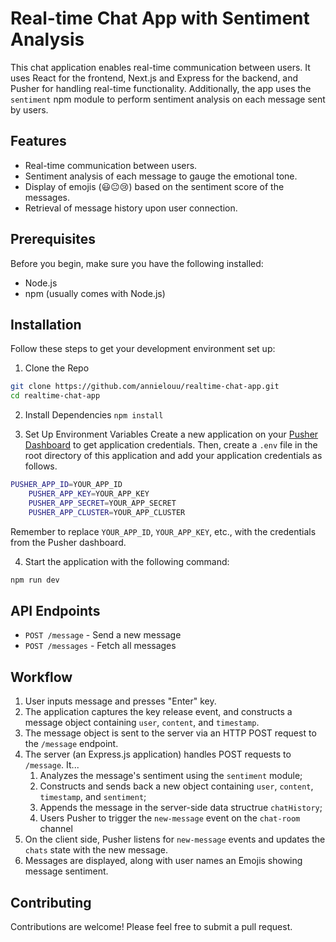 # Real-time Chat App with Sentiment Analysis
This chat application enables real-time communication between users. It uses React for the frontend, Next.js and Express for the backend, and Pusher for handling real-time functionality. Additionally, the app uses the `sentiment` npm module to perform sentiment analysis on each message sent by users.

## Features
- Real-time communication between users.
- Sentiment analysis of each message to gauge the emotional tone.
- Display of emojis (😃😐😢) based on the sentiment score of the messages.
- Retrieval of message history upon user connection.

## Prerequisites
Before you begin, make sure you have the following installed:
- Node.js
- npm (usually comes with Node.js)

## Installation
Follow these steps to get your development environment set up:
1. Clone the Repo
```bash
git clone https://github.com/annielouu/realtime-chat-app.git
cd realtime-chat-app
```
2. Install Dependencies
```npm install```

3. Set Up Environment Variables
Create a new application on your [Pusher Dashboard](http://bit.ly/pusher-dashboard) to get application credentials. Then, create a `.env` file in the root directory of this application and add your application credentials as follows.
```bash
PUSHER_APP_ID=YOUR_APP_ID
    PUSHER_APP_KEY=YOUR_APP_KEY
    PUSHER_APP_SECRET=YOUR_APP_SECRET
    PUSHER_APP_CLUSTER=YOUR_APP_CLUSTER
```
Remember to replace `YOUR_APP_ID`, `YOUR_APP_KEY`, etc., with the credentials from the Pusher dashboard.

4. Start the application with the following command:
```bash
npm run dev
```

## API Endpoints
- `POST /message` - Send a new message
- `POST /messages` - Fetch all messages

## Workflow
1. User inputs message and presses "Enter" key.
2. The application captures the key release event, and constructs a message object containing `user`, `content`, and `timestamp`.
3. The message object is sent to the server via an HTTP POST request to the `/message` endpoint.
4. The server (an Express.js application) handles POST requests to `/message`. It...
    1) Analyzes the message's sentiment using the `sentiment` module;
    2) Constructs and sends back a new object containing `user`, `content`, `timestamp`, and `sentiment`;
    3) Appends the message in the server-side data structrue `chatHistory`;
    4) Users Pusher to trigger the `new-message` event on the `chat-room` channel
5. On the client side, Pusher listens for `new-message` events and updates the `chats` state with the new message.
6. Messages are displayed, along with user names an Emojis showing message sentiment.

## Contributing
Contributions are welcome! Please feel free to submit a pull request.
